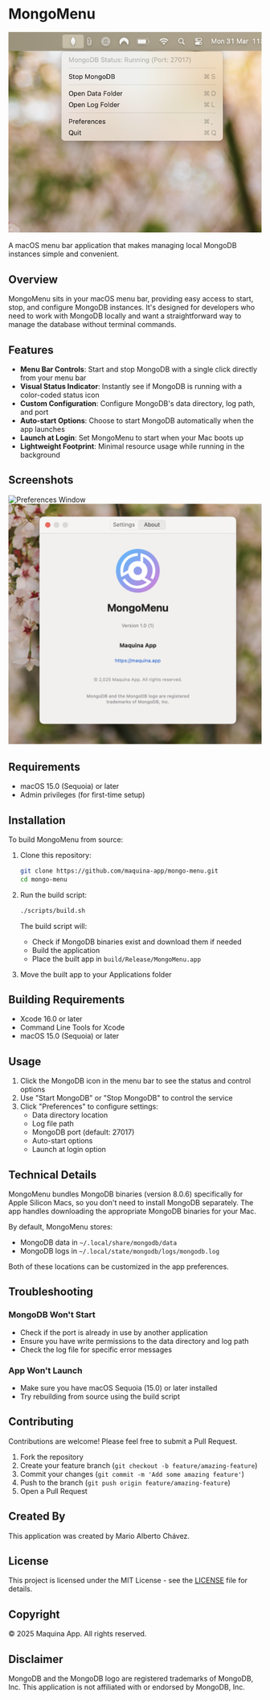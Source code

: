 # MongoMenu

![MongoMenu](screenshots/screenshot1.png)

A macOS menu bar application that makes managing local MongoDB instances simple and convenient.

## Overview

MongoMenu sits in your macOS menu bar, providing easy access to start, stop, and configure MongoDB instances. It's designed for developers who need to work with MongoDB locally and want a straightforward way to manage the database without terminal commands.

## Features

- **Menu Bar Controls**: Start and stop MongoDB with a single click directly from your menu bar
- **Visual Status Indicator**: Instantly see if MongoDB is running with a color-coded status icon
- **Custom Configuration**: Configure MongoDB's data directory, log path, and port
- **Auto-start Options**: Choose to start MongoDB automatically when the app launches
- **Launch at Login**: Set MongoMenu to start when your Mac boots up
- **Lightweight Footprint**: Minimal resource usage while running in the background

## Screenshots

![Preferences Window](screenshoots/screenshot2.png)
![MongoMenu About](screenshots/screenshot3.png)

## Requirements

- macOS 15.0 (Sequoia) or later
- Admin privileges (for first-time setup)

## Installation

To build MongoMenu from source:

1. Clone this repository:

   ```bash
   git clone https://github.com/maquina-app/mongo-menu.git
   cd mongo-menu
   ```

2. Run the build script:

   ```bash
   ./scripts/build.sh
   ```

   The build script will:
   - Check if MongoDB binaries exist and download them if needed
   - Build the application
   - Place the built app in `build/Release/MongoMenu.app`

3. Move the built app to your Applications folder

## Building Requirements

- Xcode 16.0 or later
- Command Line Tools for Xcode
- macOS 15.0 (Sequoia) or later

## Usage

1. Click the MongoDB icon in the menu bar to see the status and control options
2. Use "Start MongoDB" or "Stop MongoDB" to control the service
3. Click "Preferences" to configure settings:
   - Data directory location
   - Log file path
   - MongoDB port (default: 27017)
   - Auto-start options
   - Launch at login option

## Technical Details

MongoMenu bundles MongoDB binaries (version 8.0.6) specifically for Apple Silicon Macs, so you don't need to install MongoDB separately. The app handles downloading the appropriate MongoDB binaries for your Mac.

By default, MongoMenu stores:

- MongoDB data in `~/.local/share/mongodb/data`
- MongoDB logs in `~/.local/state/mongodb/logs/mongodb.log`

Both of these locations can be customized in the app preferences.

## Troubleshooting

### MongoDB Won't Start

- Check if the port is already in use by another application
- Ensure you have write permissions to the data directory and log path
- Check the log file for specific error messages

### App Won't Launch

- Make sure you have macOS Sequoia (15.0) or later installed
- Try rebuilding from source using the build script

## Contributing

Contributions are welcome! Please feel free to submit a Pull Request.

1. Fork the repository
2. Create your feature branch (`git checkout -b feature/amazing-feature`)
3. Commit your changes (`git commit -m 'Add some amazing feature'`)
4. Push to the branch (`git push origin feature/amazing-feature`)
5. Open a Pull Request

## Created By

This application was created by Mario Alberto Chávez.

## License

This project is licensed under the MIT License - see the [LICENSE](LICENSE) file for details.

## Copyright

© 2025 Maquina App. All rights reserved.

## Disclaimer

MongoDB and the MongoDB logo are registered trademarks of MongoDB, Inc. This application is not affiliated with or endorsed by MongoDB, Inc.
